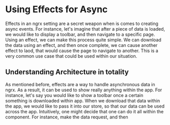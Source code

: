  Using Effects for Async 
========================

Effects in an ngrx setting are a secret weapon when is comes to creating
async events. For instance, let's imagine that after a piece of data is
loaded, we would like to display a toolbar, and then navigate to a
specific page. Using an effect, we can make this process quite simple.
We can download the data using an effect, and then once complete, we can
cause another effect to laod, that would cause the page to navigate to
another. This is a very common use case that could be used within our
situation.

 Understanding Architecture in totality 
---------------------------------------

As mentioned before, effects are a way to handle asynchronous data in
ngrx. As a result, it can be used to show really anything within the
app. For instance, let's say you would like to show a toolbar once a
certain something is downloaded within app. When we download that data
within the app, we would like to pass it into our store, so that our
data can be used across the app. Intuitively, one might decide that one
can do it all within the component. For instance, make the data request,
and then
